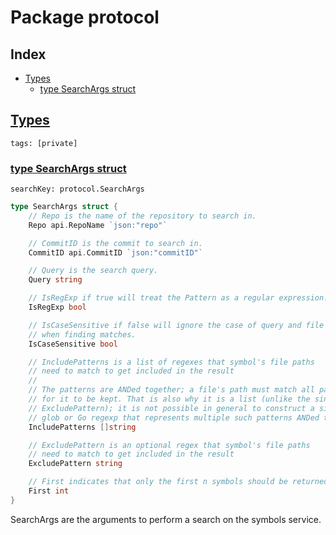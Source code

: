 # Package protocol

## Index

* [Types](#type)
    * [type SearchArgs struct](#SearchArgs)


## <a id="type" href="#type">Types</a>

```
tags: [private]
```

### <a id="SearchArgs" href="#SearchArgs">type SearchArgs struct</a>

```
searchKey: protocol.SearchArgs
```

```Go
type SearchArgs struct {
	// Repo is the name of the repository to search in.
	Repo api.RepoName `json:"repo"`

	// CommitID is the commit to search in.
	CommitID api.CommitID `json:"commitID"`

	// Query is the search query.
	Query string

	// IsRegExp if true will treat the Pattern as a regular expression.
	IsRegExp bool

	// IsCaseSensitive if false will ignore the case of query and file pattern
	// when finding matches.
	IsCaseSensitive bool

	// IncludePatterns is a list of regexes that symbol's file paths
	// need to match to get included in the result
	//
	// The patterns are ANDed together; a file's path must match all patterns
	// for it to be kept. That is also why it is a list (unlike the singular
	// ExcludePattern); it is not possible in general to construct a single
	// glob or Go regexp that represents multiple such patterns ANDed together.
	IncludePatterns []string

	// ExcludePattern is an optional regex that symbol's file paths
	// need to match to get included in the result
	ExcludePattern string

	// First indicates that only the first n symbols should be returned.
	First int
}
```

SearchArgs are the arguments to perform a search on the symbols service. 

